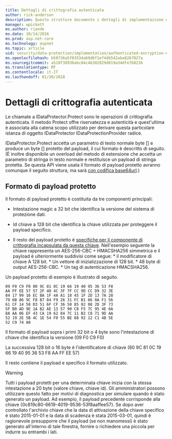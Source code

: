 ```yaml
---
title: Dettagli di crittografia autenticata
author: rick-anderson
description: Questo strutture documento i dettagli di implementazione della protezione dei dati di ASP.NET Core autenticato di crittografia.
manager: wpickett
ms.author: riande
ms.date: 10/14/2016
ms.prod: asp.net-core
ms.technology: aspnet
ms.topic: article
uid: security/data-protection/implementation/authenticated-encryption-details
ms.openlocfilehash: b58f36a5f0353da69d6f1ef4db542aba8267027a
ms.sourcegitcommit: a510f38930abc84c4b302029d019a34dfe76823b
ms.translationtype: MT
ms.contentlocale: it-IT
ms.lasthandoff: 01/30/2018
---
```

# <a name="authenticated-encryption-details"></a>Dettagli di crittografia autenticata

<a name="data-protection-implementation-authenticated-encryption-details"></a>

Le chiamate a IDataProtector.Protect sono le operazioni di crittografia autenticata. Il metodo Protect offre riservatezza e autenticità e quest'ultima è associata alla catena scopo utilizzato per derivare questa particolare istanza di oggetto IDataProtector IDataProtectionProvider radice.

IDataProtector.Protect accetta un parametro di testo normale byte [] e produce un byte [] protetto del payload, il cui formato è descritto di seguito. (È inoltre disponibile un overload del metodo di estensione che accetta un parametro di stringa in testo normale e restituisce un payload di stringa protetta. Se questa API viene usata il formato di payload protetto avranno comunque il seguito struttura, ma sarà [con codifica base64url](https://tools.ietf.org/html/rfc4648#section-5).)

## <a name="protected-payload-format"></a>Formato di payload protetto

Il formato di payload protetto è costituita da tre componenti principali:

* Intestazione magic a 32 bit che identifica la versione del sistema di protezione dati.

* Id chiave a 128 bit che identifica la chiave utilizzata per proteggere il payload specifico.

* Il resto del payload protetto è [specifiche per il componente di crittografia incapsulata da questa chiave](subkeyderivation.md#data-protection-implementation-subkey-derivation). Nell'esempio seguente la chiave rappresenta un AES-256-CBC + HMACSHA256 simmetrica e il payload è ulteriormente suddivisi come segue: * il modificatore di chiave A 128 bit. * Un vettore di inizializzazione di 128 bit. * 48 byte di output AES-256-CBC. * Un tag di autenticazione HMACSHA256.

Un payload protetto di esempio è illustrato di seguito.

```
09 F0 C9 F0 80 9C 81 0C 19 66 19 40 95 36 53 F8
AA FF EE 57 57 2F 40 4C 3F 7F CC 9D CC D9 32 3E
84 17 99 16 EC BA 1F 4A A1 18 45 1F 2D 13 7A 28
79 6B 86 9C F8 B7 84 F9 26 31 FC B1 86 0A F1 56
61 CF 14 58 D3 51 6F CF 36 50 85 82 08 2D 3F 73
5F B0 AD 9E 1A B2 AE 13 57 90 C8 F5 7C 95 4E 6A
8A AA 06 EF 43 CA 19 62 84 7C 11 B2 C8 71 9D AA
52 19 2E 5B 4C 1E 54 F0 55 BE 88 92 12 C1 4B 5E
52 C9 74 A0
```

Il formato di payload sopra i primi 32 bit o 4 byte sono l'intestazione di chiave che identifica la versione (09 F0 C9 F0)

La successiva 128 bit o 16 byte è l'identificatore di chiave (80 9C 81 0C 19 66 19 40 95 36 53 F8 AA FF EE 57)

Il resto contiene il payload e specifico il formato utilizzato.

>[!WARNING]
> Tutti i payload protetti per una determinata chiave inizia con la stessa intestazione a 20 byte (valore chiave, chiave id). Gli amministratori possono utilizzare questo fatto per motivi di diagnostica per simulare quando è stato generato un payload. Ad esempio, il payload precedente corrisponde alla chiave {0c819c80-6619-4019-9536-53f8aaffee57}. Se dopo aver controllato l'archivio chiave che la data di attivazione della chiave specifico è stato 2015-01-01 e la data di scadenza è stata 2015-03-01, quindi è ragionevole presupporre che il payload (se non manomessi) è stato generato all'interno di tale finestra, fornire o richiedere una piccola per indurre su entrambi i lati.
